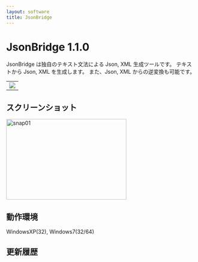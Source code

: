 ```yaml
---
layout: software
title: JsonBridge
---
```


# JsonBridge 1.1.0
JsonBridge は独自のテキスト文法による Json, XML 生成ツールです。
テキストから Json, XML を生成します。
また、Json, XML からの逆変換も可能です。

<table class="dl" cellpadding="0" cellspacing="0" border="0">
	<tr>
		<td>
			<a href="http://mebiusbox.sakura.ne.jp/bin/dl.php?dl=JsonBridge" target="_blank" onclick="ga('send','pageview',{'page':'/downloads/JsonBridge','Title':'JsonBridge'});">
				<img src="/assets/img/download_zip.jpg" />
			</a>
		</td>
	</tr>
</table>

## スクリーンショット
<div class="snap">
	<a rel="snapg" href="images/JsonBridge_snap01.jpg">
		<img src="images/JsonBridge_snap01.jpg" width="320" height="215" alt="snap01" border="0" />
	</a>
	<br class="clear" />
</div>

## 動作環境
WindowsXP(32), Windows7(32/64)

## 更新履歴
